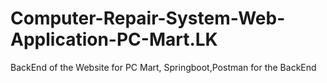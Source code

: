 # Computer-Repair-System-Web-Application-PC-Mart.LK
BackEnd of the Website for PC Mart, Springboot,Postman for the BackEnd
